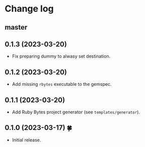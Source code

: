 # Change log

## master

## 0.1.3 (2023-03-20)

- Fix preparing dummy to alwasy set destination.

## 0.1.2 (2023-03-20)

- Add missing `rbytes` executable to the gemspec.

## 0.1.1 (2023-03-20)

- Add Ruby Bytes project generator (see `templates/generator`).

## 0.1.0 (2023-03-17) 🍀

- Initial release.

[@palkan]: https://github.com/palkan
